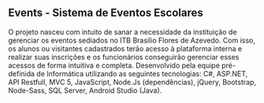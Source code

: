 ## Events - Sistema de Eventos Escolares
O projeto nasceu com intuito de sanar a necessidade da instituição de gerenciar os eventos sediados no ITB Brasílio Flores de Azevedo.
Com isso, os alunos ou visitantes cadastrados terão acesso à plataforma interna e realizar suas inscrições e os funcionários conseguirão gerenciar esses acessos
de forma intuitiva e completa.
Desenvolvido pela equipe pré-definida de Informática utilizando as seguintes tecnologias:
C#, ASP.NET, API Restfull, MVC 5, JavaScript, Node.Js (dependências), jQuery, Bootstrap, Node-Sass, SQL Server, Android Studio (Java).
